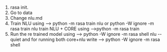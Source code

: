 1. rasa init.
2. Go to data
3. Change nlu.md
4. Train NLU using --> python -m rasa train nlu  or python -W ignore -m rasa train nlu
   train NLU + CORE using -->python -m rasa train
5. Run the re trained model using --> python -W ignore -m rasa shell nlu --quiet
    and for running both core+nlu write --> python -W ignore -m rasa shell 

